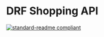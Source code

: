 # DRF Shopping API

[![standard-readme compliant](https://img.shields.io/badge/DRF%20Shopping%20API-mutantworks-brightgreen.svg?style=flat-square)](https://github.com/mutantworks/DJangoRestFramework-ShoppingAPI)
